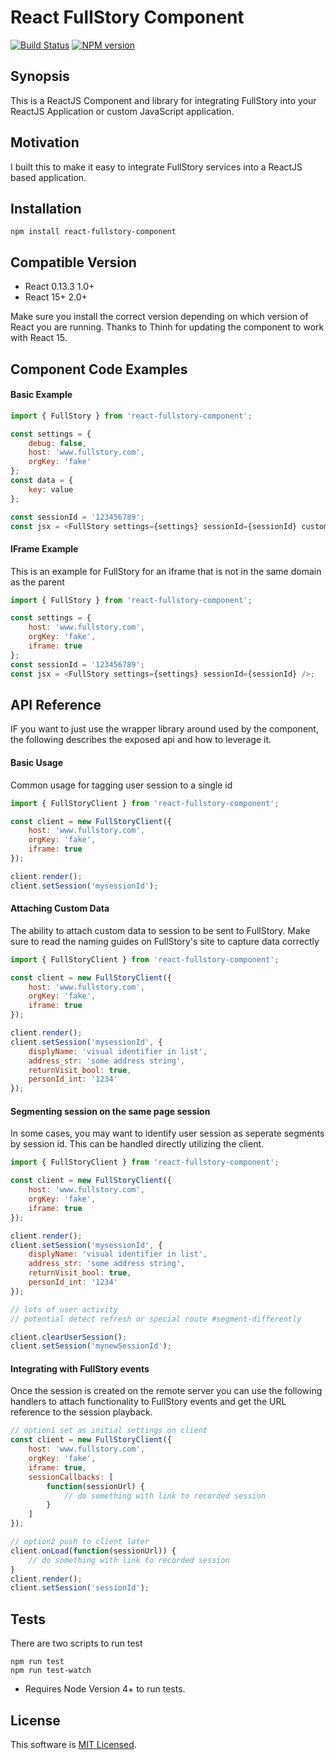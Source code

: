 # React FullStory Component
[![Build Status](https://travis-ci.org/stikmanw/react-fullstory-component.svg?branch=master)](https://travis-ci.org/stikmanw/react-fullstory-component)
[![NPM version][npm-image]][npm-url]

[npm-image]: http://img.shields.io/npm/v/react-fullstory-component.svg?style=flat-square
[npm-url]: http://npmjs.org/package/react-fullstory-component


## Synopsis
This is a ReactJS Component and library for integrating FullStory into your ReactJS Application or custom JavaScript application.

## Motivation

I built this to make it easy to integrate FullStory services into a ReactJS based application.

## Installation
```
npm install react-fullstory-component
```

## Compatible Version
* React 0.13.3 1.0+
* React 15+ 2.0+

Make sure you install the correct version depending on which version of React you are running. Thanks to Thinh for updating the component to work with React 15.


## Component Code Examples
#### Basic Example
```javascript
import { FullStory } from 'react-fullstory-component';

const settings = {
    debug: false,
    host: 'www.fullstory.com',
    orgKey: 'fake'
};
const data = {
    key: value
};

const sessionId = '123456789';
const jsx = <FullStory settings={settings} sessionId={sessionId} custom={data} />;
```

#### IFrame Example
This is an example for FullStory for an iframe that is not in the same domain as the parent
```javascript
import { FullStory } from 'react-fullstory-component';

const settings = {
    host: 'www.fullstory.com',
    orgKey: 'fake',
    iframe: true
};
const sessionId = '123456789';
const jsx = <FullStory settings={settings} sessionId={sessionId} />;
```

## API Reference
IF you want to just use the wrapper library around used by the component, the following describes the exposed api and how to leverage it.

#### Basic Usage
Common usage for tagging user session to a single id

```javascript
import { FullStoryClient } from 'react-fullstory-component';

const client = new FullStoryClient({
    host: 'www.fullstory.com',
    orgKey: 'fake',
    iframe: true
});

client.render();
client.setSession('mysessionId');
```

#### Attaching Custom Data
The ability to attach custom data to session to be sent to FullStory. Make sure to read the
naming guides on FullStory's site to capture data correctly

```javascript
import { FullStoryClient } from 'react-fullstory-component';

const client = new FullStoryClient({
    host: 'www.fullstory.com',
    orgKey: 'fake',
    iframe: true
});

client.render();
client.setSession('mysessionId', {
    displyName: 'visual identifier in list',
    address_str: 'some address string',
    returnVisit_bool: true,
    personId_int: '1234'
});
```

#### Segmenting session on the same page session
In some cases, you may want to identify user session as seperate segments by session id.  This can be handled directly
utilizing the client.

```javascript
import { FullStoryClient } from 'react-fullstory-component';

const client = new FullStoryClient({
    host: 'www.fullstory.com',
    orgKey: 'fake',
    iframe: true
});

client.render();
client.setSession('mysessionId', {
    displyName: 'visual identifier in list',
    address_str: 'some address string',
    returnVisit_bool: true,
    personId_int: '1234'
});

// lots of user activity
// potential detect refresh or special route #segment-differently

client.clearUserSession();
client.setSession('mynewSessionId');
```

#### Integrating with FullStory events
Once the session is created on the remote server you can use the following handlers to attach functionality to
FullStory events and get the URL reference to the session playback.

```javascript
// option1 set as initial settings on client
const client = new FullStoryClient({
    host: 'www.fullstory.com',
    orgKey: 'fake',
    iframe: true,
    sessionCallbacks: [
        function(sessionUrl) {
            // do something with link to recorded session
        }
    ]
});

// option2 push to client later
client.onLoad(function(sessionUrl)) {
    // do something with link to recorded session
}
client.render();
client.setSession('sessionId');
```

## Tests
There are two scripts to run test

```
npm run test
npm run test-watch
```

* Requires Node Version 4+ to run tests.

## License
This software is [MIT Licensed](/LICENSE).
